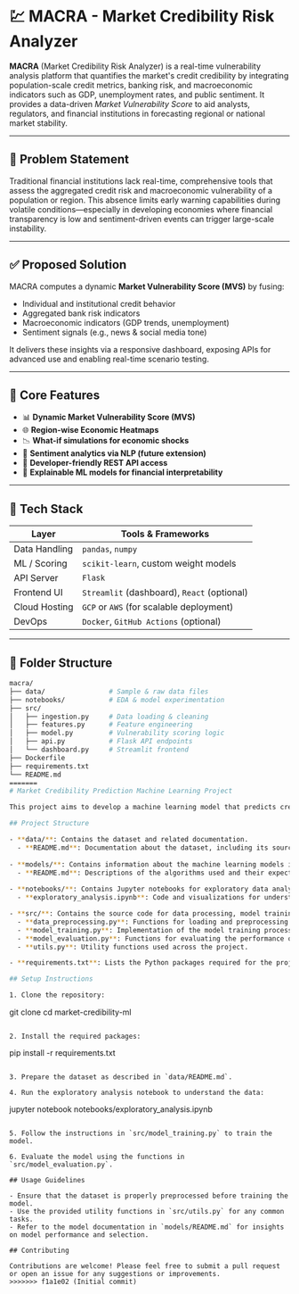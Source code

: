 
# 💹 MACRA - Market Credibility Risk Analyzer

**MACRA** (Market Credibility Risk Analyzer) is a real-time vulnerability analysis platform that quantifies the market's credit credibility by integrating population-scale credit metrics, banking risk, and macroeconomic indicators such as GDP, unemployment rates, and public sentiment. It provides a data-driven *Market Vulnerability Score* to aid analysts, regulators, and financial institutions in forecasting regional or national market stability.

---

## 🚩 Problem Statement

Traditional financial institutions lack real-time, comprehensive tools that assess the aggregated credit risk and macroeconomic vulnerability of a population or region. This absence limits early warning capabilities during volatile conditions—especially in developing economies where financial transparency is low and sentiment-driven events can trigger large-scale instability.

---

## ✅ Proposed Solution

MACRA computes a dynamic **Market Vulnerability Score (MVS)** by fusing:

- Individual and institutional credit behavior
- Aggregated bank risk indicators
- Macroeconomic indicators (GDP trends, unemployment)
- Sentiment signals (e.g., news & social media tone)

It delivers these insights via a responsive dashboard, exposing APIs for advanced use and enabling real-time scenario testing.

---

## 🧠 Core Features

- 📊 **Dynamic Market Vulnerability Score (MVS)**
- 🌐 **Region-wise Economic Heatmaps**
- 📉 **What-if simulations for economic shocks**
- 📡 **Sentiment analytics via NLP (future extension)**
- 📱 **Developer-friendly REST API access**
- 🧮 **Explainable ML models for financial interpretability**

---

## 🧰 Tech Stack

| Layer         | Tools & Frameworks                     |
|---------------|----------------------------------------|
| Data Handling | `pandas`, `numpy`                      |
| ML / Scoring  | `scikit-learn`, custom weight models   |
| API Server    | `Flask`                                |
| Frontend UI   | `Streamlit` (dashboard), `React` (optional) |
| Cloud Hosting | `GCP` or `AWS` (for scalable deployment) |
| DevOps        | `Docker`, `GitHub Actions` (optional)  |

---

## 📁 Folder Structure

```bash
macra/
├── data/                # Sample & raw data files
├── notebooks/           # EDA & model experimentation
├── src/
│   ├── ingestion.py     # Data loading & cleaning
│   ├── features.py      # Feature engineering
│   ├── model.py         # Vulnerability scoring logic
│   ├── api.py           # Flask API endpoints
│   └── dashboard.py     # Streamlit frontend
├── Dockerfile
├── requirements.txt
└── README.md
=======
# Market Credibility Prediction Machine Learning Project

This project aims to develop a machine learning model that predicts credibility in the market based on various features derived from the dataset. The goal is to provide insights and tools for stakeholders to assess market credibility effectively.

## Project Structure

- **data/**: Contains the dataset and related documentation.
  - **README.md**: Documentation about the dataset, including its source, structure, and preprocessing steps.
  
- **models/**: Contains information about the machine learning models implemented in the project.
  - **README.md**: Descriptions of the algorithms used and their expected performance.
  
- **notebooks/**: Contains Jupyter notebooks for exploratory data analysis.
  - **exploratory_analysis.ipynb**: Code and visualizations for understanding the dataset and identifying patterns.

- **src/**: Contains the source code for data processing, model training, and evaluation.
  - **data_preprocessing.py**: Functions for loading and preprocessing the dataset.
  - **model_training.py**: Implementation of the model training process.
  - **model_evaluation.py**: Functions for evaluating the performance of the trained model.
  - **utils.py**: Utility functions used across the project.

- **requirements.txt**: Lists the Python packages required for the project.

## Setup Instructions

1. Clone the repository:
   ```
   git clone <repository-url>
   cd market-credibility-ml
   ```

2. Install the required packages:
   ```
   pip install -r requirements.txt
   ```

3. Prepare the dataset as described in `data/README.md`.

4. Run the exploratory analysis notebook to understand the data:
   ```
   jupyter notebook notebooks/exploratory_analysis.ipynb
   ```

5. Follow the instructions in `src/model_training.py` to train the model.

6. Evaluate the model using the functions in `src/model_evaluation.py`.

## Usage Guidelines

- Ensure that the dataset is properly preprocessed before training the model.
- Use the provided utility functions in `src/utils.py` for any common tasks.
- Refer to the model documentation in `models/README.md` for insights on model performance and selection.

## Contributing

Contributions are welcome! Please feel free to submit a pull request or open an issue for any suggestions or improvements.
>>>>>>> f1a1e02 (Initial commit)
